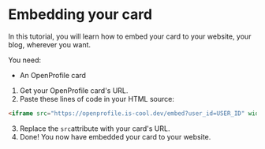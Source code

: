 # Embedding your card

In this tutorial, you will learn how to embed your card to your website, your blog, wherever you want.

You need:

* An OpenProfile card

1. Get your OpenProfile card's URL.
2. Paste these lines of code in your HTML source:

```html
<iframe src="https://openprofile.is-cool.dev/embed?user_id=USER_ID" width="600" height="750"></iframe>
```

3. Replace the `src`attribute with your card's URL.
4. Done! You now have embedded your card to your website.
